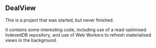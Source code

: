 ## DealView

This is a project that was started, but never finished.

It contains some interesting code, including use of a read-optimised IndexedDB repository, and use of Web Workers to refresh materialised views in the background.
